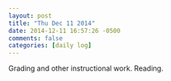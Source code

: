 ```yaml
---
layout: post
title: "Thu Dec 11 2014"
date: 2014-12-11 16:57:26 -0500
comments: false
categories: [daily log]
---
```


Grading and other instructional work. Reading.

